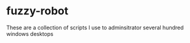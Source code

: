 fuzzy-robot
===========

These are a collection of scripts I use to adminsitrator several hundred windows desktops
